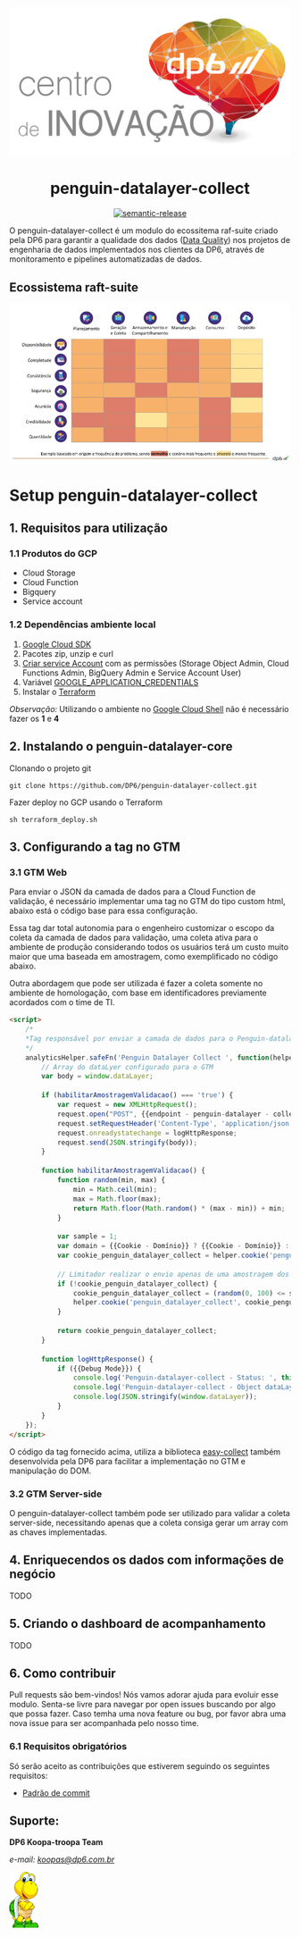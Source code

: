 <div align="center">
<img src="https://raw.githubusercontent.com/DP6/penguin-datalayer-collect/master/docs/dist/centro_de_inovacao_dp6.png"  />

<br>

# penguin-datalayer-collect

</div>
<p align="center">
  <a href="#badge">
    <img alt="semantic-release" src="https://img.shields.io/badge/%20%20%F0%9F%93%A6%F0%9F%9A%80-semantic--release-e10079.svg">
  </a>
</p>

O penguin-datalayer-collect é um modulo do ecossitema raf-suite criado pela DP6 para garantir a qualidade dos dados ([Data Quality](https://en.wikipedia.org/wiki/Data_quality)) nos projetos de engenharia de dados implementados nos clientes da DP6, através de monitoramento e pipelines automatizadas de dados.

## Ecossistema raft-suite
![DP6](https://raw.githubusercontent.com/DP6/penguin-datalayer-collect/master/docs/dist/abrangencia-ecossistema-raft-suite.jpg)


# Setup penguin-datalayer-collect

## 1. Requisitos para utilização
### 1.1 Produtos do GCP
* Cloud Storage
* Cloud Function
* Bigquery
* Service account

### 1.2 Dependências ambiente local
1. [Google Cloud SDK ](https://cloud.google.com/sdk/docs/install?hl=pt-br)
2. Pacotes zip, unzip e curl
3. [Criar service Account](https://cloud.google.com/iam/docs/creating-managing-service-accounts) com as permissões (Storage Object Admin, Cloud Functions Admin, BigQuery Admin e Service Account User)
4. Variável [GOOGLE_APPLICATION_CREDENTIALS](https://cloud.google.com/docs/authentication/getting-started#setting_the_environment_variable)
5. Instalar o [Terraform](https://www.terraform.io/downloads.html)

*Observação:* Utilizando o ambiente no [Google Cloud Shell](https://cloud.google.com/shell/docs) não é necessário fazer os **1** e **4**

## 2. Instalando o penguin-datalayer-core
Clonando o projeto git
```console
git clone https://github.com/DP6/penguin-datalayer-collect.git
```

Fazer deploy no GCP usando o Terraform
```console
sh terraform_deploy.sh
```

## 3. Configurando a tag no GTM
### 3.1 GTM Web
Para enviar o JSON da camada de dados para a Cloud Function de validação, é necessário implementar uma tag no GTM do tipo custom html, abaixo está o código base para essa configuração.

Essa tag dar total autonomia para o engenheiro customizar o escopo da coleta da camada de dados para validação, uma coleta ativa para o ambiente de produção considerando todos os usuários terá um custo muito maior que uma baseada em amostragem, como exemplificado no código abaixo.

Outra abordagem que pode ser utilizada é fazer a coleta somente no ambiente de homologação, com base em identificadores previamente acordados com o time de TI.

```html
<script>
    /*
    *Tag responsável por enviar a camada de dados para o Penguin-datalayer-collect
    */
    analyticsHelper.safeFn('Penguin Datalayer Collect ', function(helper){
        // Array do dataLyer configurado para o GTM
        var body = window.dataLayer;

        if (habilitarAmostragemValidacao() === 'true') {
            var request = new XMLHttpRequest();
            request.open("POST", {{endpoint - penguin-datalayer - collect}} + "?schema="+ {{schema}} , true); // Os dados de validação podem ser enriquecidos com dados de negocios enviados como queryString
            request.setRequestHeader('Content-Type', 'application/json');
            request.onreadystatechange = logHttpResponse;
            request.send(JSON.stringify(body));
        }

        function habilitarAmostragemValidacao() {
            function random(min, max) {
                min = Math.ceil(min);
                max = Math.floor(max);
                return Math.floor(Math.random() * (max - min)) + min;
            }

            var sample = 1;
            var domain = {{Cookie - Domínio}} ? {{Cookie - Domínio}} : 'auto';
            var cookie_penguin_datalayer_collect = helper.cookie('penguin_datalayer_collect');
            
            // Limitador realizar o envio apenas de uma amostragem dos usuários, assim é possível reduzir os custos de GCP, não deixando a tag ativas para todos os usuários.
            if (!cookie_penguin_datalayer_collect) {
                cookie_penguin_datalayer_collect = (random(0, 100) <= sample) ? 'true' : 'false';
                helper.cookie('penguin_datalayer_collect', cookie_penguin_datalayer_collect, {'exdays': 1, 'domain': domain});
            }

            return cookie_penguin_datalayer_collect;
        }

        function logHttpResponse() {
            if ({{Debug Mode}}) {
                console.log('Penguin-datalayer-collect - Status: ', this.status);
                console.log('Penguin-datalayer-collect - Object dataLayer:', window.dataLayer);
                console.log(JSON.stringify(window.dataLayer));
            }
        }
    });
</script>
```
O código da tag fornecido acima, utiliza a biblioteca [easy-collect](https://github.com/DP6/easy-collect) também desenvolvida pela DP6 para facilitar a implementação no GTM e manipulação do DOM.

### 3.2 GTM Server-side
O penguin-datalayer-collect também pode ser utilizado para validar a coleta server-side, necessitando apenas que a coleta consiga gerar um array com as chaves implementadas.

## 4. Enriquecendos os dados com informações de negócio 
TODO 

## 5. Criando o dashboard de acompanhamento
TODO

## 6. Como contribuir
Pull requests são bem-vindos! Nós vamos adorar ajuda para evoluir esse modulo. Senta-se livre para navegar por open issues buscando por algo que possa fazer. Caso temha uma nova feature ou bug, por favor abra uma nova issue para ser acompanhada pelo nosso time.

### 6.1 Requisitos obrigatórios
Só serão aceito as contribuições que estiverem seguindo os seguintes requisitos:

* [Padrão de commit](https://www.conventionalcommits.org/en/v1.0.0/)

## Suporte: 

**DP6 Koopa-troopa Team**

*e-mail: <koopas@dp6.com.br>*

<img src="https://raw.githubusercontent.com/DP6/penguin-datalayer-collect/master/docs/dist/koopa.png" height="100" />

